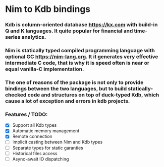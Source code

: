 # Nim to Kdb bindings

### **Kdb** is column-oriented database https://kx.com with build-in Q and K languages. It quite popular for financial and time-series analytics.

### **Nim** is statically typed compiled programming language with optional GC https://nim-lang.org. It it generates very effective intermediate C code, that is why it is speed often is near or equal vanilla-C implementation.

### The one of reasons of the package is not only to provide bindings between the two languages, but to build statically-checked code and structures on top of duck-typed Kdb, which cause a lot of exception and errors in kdb projects.

### Features / TODO:
- [x] Support all Kdb types
- [x] Automatic memory management
- [x] Remote connection
- [ ] Implicit casting between Nim and Kdb types
- [ ] Separate types for static garanties
- [ ] Historical files access
- [ ] Async-await IO dispatching
